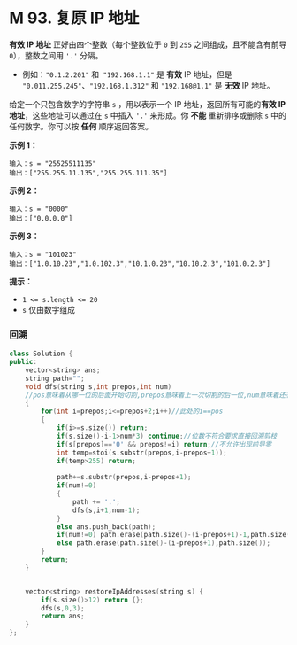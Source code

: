 # M 93. 复原 IP 地址

**有效 IP 地址** 正好由四个整数（每个整数位于 `0` 到 `255` 之间组成，且不能含有前导 `0`），整数之间用 `'.'` 分隔。

- 例如：`"0.1.2.201"` 和` "192.168.1.1"` 是 **有效** IP 地址，但是 `"0.011.255.245"`、`"192.168.1.312"` 和 `"192.168@1.1"` 是 **无效** IP 地址。

给定一个只包含数字的字符串 `s` ，用以表示一个 IP 地址，返回所有可能的**有效 IP 地址**，这些地址可以通过在 `s` 中插入 `'.'` 来形成。你 **不能** 重新排序或删除 `s` 中的任何数字。你可以按 **任何** 顺序返回答案。

 

**示例 1：**

```
输入：s = "25525511135"
输出：["255.255.11.135","255.255.111.35"]
```

**示例 2：**

```
输入：s = "0000"
输出：["0.0.0.0"]
```

**示例 3：**

```
输入：s = "101023"
输出：["1.0.10.23","1.0.102.3","10.1.0.23","10.10.2.3","101.0.2.3"]
```

 

**提示：**

- `1 <= s.length <= 20`
- `s` 仅由数字组成





### 回溯

```cpp
class Solution {
public:
    vector<string> ans;
    string path="";
    void dfs(string s,int prepos,int num)
    //pos意味着从哪一位的后面开始切割,prepos意味着上一次切割的后一位,num意味着还有几个点没打
    {
        for(int i=prepos;i<=prepos+2;i++)//此处的i==pos
        {
            if(i>=s.size()) return;
            if(s.size()-i-1>num*3) continue;//位数不符合要求直接回溯剪枝
            if(s[prepos]=='0' && prepos!=i) return;//不允许出现前导零
            int temp=stoi(s.substr(prepos,i-prepos+1));
            if(temp>255) return;
            
            path+=s.substr(prepos,i-prepos+1);
            if(num!=0) 
            {
                path += '.';
                dfs(s,i+1,num-1);
            }
            else ans.push_back(path);
            if(num!=0) path.erase(path.size()-(i-prepos+1)-1,path.size());
            else path.erase(path.size()-(i-prepos+1),path.size());
        }
        return;
    }


    vector<string> restoreIpAddresses(string s) {
        if(s.size()>12) return {};
        dfs(s,0,3);
        return ans;
    }
};
```


